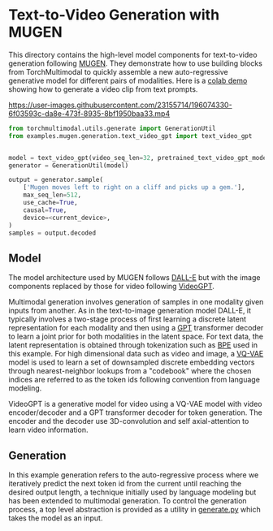 # Text-to-Video Generation with MUGEN

This directory contains the high-level model components for text-to-video generation following [MUGEN](https://arxiv.org/abs/2204.08058). They demonstrate how to use building blocks from TorchMultimodal to quickly assemble a new auto-regressive generative model for different pairs of modalities. Here is a [colab demo](https://colab.research.google.com/drive/1C3ZbH_l19g_KqW3CPeX2-8Q2sOUCpmZo?usp=sharing) showing how to generate a video clip from text prompts.

https://user-images.githubusercontent.com/23155714/196074330-6f03593c-da8e-473f-8935-8bf1950baa33.mp4

```python
from torchmultimodal.utils.generate import GenerationUtil
from examples.mugen.generation.text_video_gpt import text_video_gpt


model = text_video_gpt(video_seq_len=32, pretrained_text_video_gpt_model_key="mugen_L32")
generator = GenerationUtil(model)

output = generator.sample(
    ['Mugen moves left to right on a cliff and picks up a gem.'],
    max_seq_len=512,
    use_cache=True,
    causal=True,
    device=<current_device>,
)
samples = output.decoded
```

## Model
The model architecture used by MUGEN follows [DALL-E](https://arxiv.org/abs/2102.12092) but with the image components replaced by those for video following [VideoGPT](https://arxiv.org/abs/2104.10157).

Multimodal generation involves generation of samples in one modality given inputs from another. As in the text-to-image generation model DALL-E, it typically involves a two-stage process of first learning a discrete latent representation for each modality and then using a [GPT](https://openai.com/blog/language-unsupervised/) transformer decoder to learn a joint prior for both modalities in the latent space. For text data, the latent representation is obtained through tokenization such as [BPE](https://en.wikipedia.org/wiki/Byte_pair_encoding) used in this example. For high dimensional data such as video and image, a [VQ-VAE](https://arxiv.org/abs/1711.00937) model is used to learn a set of downsampled discrete embedding vectors through nearest-neighbor lookups from a "codebook" where the chosen indices are referred to as the token ids following convention from language modeling.

VideoGPT is a generative model for video using a VQ-VAE model with video encoder/decoder and a GPT transformer decoder for token generation. The encoder and the decoder use 3D-convolution and self axial-attention to learn video information.

## Generation
In this example generation refers to the auto-regressive process where we iteratively predict the next token id from the current until reaching the desired output length, a technique initially used by language modeling but has been extended to multimodal generation. To control the generation process, a top level abstraction is provided as a utility in [generate.py](https://github.com/facebookresearch/multimodal/blob/main/torchmultimodal/utils/generate.py) which takes the model as an input.
